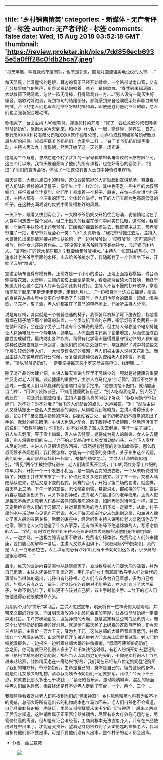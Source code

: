 
---
title: '乡村销售精英'
categories: 
    - 新媒体
    - 无产者评论 - 标签
author: 无产者评论 - 标签
comments: false
date: Wed, 15 Aug 2018 03:52:18 GMT
thumbnail: 'https://review.proletar.ink/pics/7dd856ecb6935e5a0fff28c0fdb2bca7.jpeg'
---

<div>   
<p>“每天早晨，叫醒我的不是闹钟，也不是梦想，而是对面坚强卖电位仪的大哥……”</p><p>每天早晨，伴着惺忪的睡眼，耳边的音乐已经开始肆虐，一个略带湖南口音，又有几分娘里娘气的男声，粗野又费劲的唱着一些老一辈的歌曲。“春季到来绿满窗，大姑娘窗下绣鸳鸯，忽然一阵无情棒，打得鸳鸯各一方……”男人没有一副天生好嗓音，唱歌时常跑调，听到每句的结尾部分，都能感到来自他喉咙深处声嘶力竭的呐喊，台下的老人们也跟着他咿咿呀呀的唱和着，即便是遇到他们不会的歌，老人们也会强装配合地动嘴。</p><p>歌唱完了，台上主持人90度鞠躬，郑重其辞的开场：“好了，各位亲爱的叔叔阿姨爷爷奶奶们，感谢大家今天到来，和小罗（化名）一起，聊健康，聊养生，首先，我代表XXXX科技有限公司和XXXX医疗有限公司，向各位叔叔阿姨爷爷奶奶致以最热切的问候，叔叔阿姨爷爷奶奶们，大家早上好……”台下爷爷奶奶们掌声雷动，主持人再次九十度鞠躬，然后开始了这一天的第一场宣讲。</p><p>这是两三个月前，忽然在这个村子驻扎的一家号称某知名电位仪的医疗有限公司，这三个月以来，我每天被迫旁听了他们的所有课程，也在好奇心的驱使下，“钻进”了他们的宣传会场，体验了一把这位销售人士口中神奇的电疗椅。</p><p>每天清晨，大概六点四十的时候，这位西装笔挺的大哥就赶到宣讲现场，紧接着，老人们陆陆续续的进了屋子，像学生上学一样准时，其中也不乏一些中年的大叔阿姨们，仔细看就会注意到，他们手上都拿着一个杯子，原来，在每一场宣讲会的开场，主持人都有一个庄重的环节，全体起立举杯，台下的人们五颜六色高高低低的杯子，在这种充满戏谑的仪式中里显得格外的风趣。</p><p>一天下午，眼看又快到两点了，一大群爷爷奶奶又开始往会场涌，我悄悄地混在了人群中间想去一探个究竟，但二十出头的我混在他们中间实在扎眼，这时候，我看到一个坐在手扶轮椅上的老爷爷，正缓缓的摇着轮椅进去，我赶紧冲过去，帮老爷爷推了一把，老爷爷对我会心一笑：“小丫头真听话…”我把爷爷推进去后，主持人大哥赶忙出来热情迎接并帮忙扶轮椅，还一边对爷爷说：“哎呀爷爷，您可真是好福气，您孙女儿还陪着你来……”还没等老爷爷解释我不是他孙女，我赶紧问主持人，“请问你们的饮水机在那儿？我要给我爷爷接水。”主持人一如既往的热心，迅速拿过老爷爷手里面的水杯，出去给爷爷接水了，我随即找了一个位置坐下来，开始了我的“蹭课”。</p><p>宣讲会场布置得有模有样，正前方是一个小小的讲台，正墙上面挂着横幅，讲台两侧摆着花篮，大音响，左侧的投影上面全是歌单，看着那两台硕大的音响，我终于知道为什么这个主持人的声音会如此刺耳讨打。主持人不紧不慢的打开歌单，拿着话筒唱了起来“走走走走走走走，走到九月九……”一边唱身体一边左右摇晃，瘦高的身躯在左摇右晃中又不自觉平添了几分骚气，老人们也配合的跟着一起唱，唱完歌，举完杯，敬了酒，老人们都坐在了自己的电疗椅上，开始听主持人分享。</p><p>说是电疗椅，其实就是一个普普通通的椅子，我假装耳机掉了弯下腰去捡，特地看看绑在椅子地下那个神奇的装置，一个类似机顶盒的东西，指示灯的正负两极一直在循环闪烁，坐在这个凳子上并没有什么神奇的感受，但主持人号称这个电疗椅能让人体通电处于一个静电场，通电后，人体血液中钙离子含量增加，从而使血液由酸性变成碱性，最终防止各种疾病。稍微有化学常识懂得质量守恒定律的人都知道这种说法简直就是一派胡言，但他们的聪明之处就在于，早就选好了城中村这些文化层次较低的老人们，一大堆专有名词的堆砌，老人们被主讲人说得天花乱坠。而且主讲人在讲电疗的好处时候，反复强调这种仪器免费给老人们体验，不售卖，“所以爷爷奶奶们，一定要坚持每天来小罗这里做高电位，找健康……”</p><p>除了对产品的大肆介绍，主讲人每天宣讲内容里不可缺少的一项就是对健康的重要性反复对老人叮嘱。谈起健康的重要性，主讲人立马化身“金话筒”，滔滔不绝妙语连珠，一些老人们耳熟能详的俗语顺口溜信手拈来。“若想烦恼不敲门，就请健康当门神”、“用珠宝装饰自己，不如用健康武装自己”、“别人吃肉我吃菜，别人死了我还在”……每逢说到这些俗语，主持人都要认真的问台下听众：“叔叔阿姨爷爷奶奶们，对不对？对不对哦？”台下的人们配合的点头，大声回答，“对！”然后主讲人又继续搬出一些名人失去健康的案例，从梅艳芳到陈晓旭，主讲人讲得乐此不疲，加之PPT里面图片视频的渲染，讲到动容之处，台下的老奶奶不自觉的拿出了手帕，默默的擦去眼泪，主讲人也随之配合，取下眼镜揉了揉眼睛，然后声泪俱下的说到：“叔叔阿姨们，你们说，划不划得来？富人失去健康，等于一辈子百忙，穷人失去健康，等于雪上加霜，男人失去健康，她将成为别人的新娘，女人失去健康，别人将睡你们的床……”台下的老奶奶和中年妇女激动地点头。在台下人意犹未尽的时候，主讲人立马把话题收回来，“既然拥有健康的身体如此重要，那么叔叔阿姨爷爷奶奶们，我们要怎样，才能有一个健康的身体呢，关于养生这个话题，我们明天，再和叔叔阿姨们一起聊”，匆匆的结束之后，主讲人认真的鞠躬道别，“再见”两个字被拉得特别长，老人们陆续离开会场，门口的两位身穿工作服的中年大妈，开始一个一个发放小礼品，是一袋两百克的洗衣粉，一个从未听说过的牌子，我随手打开某宝查了一下，价格比拼多多还要便宜。过了不一会，又有人陆陆续续进来，然后又是不变的程式，同样的台词，开始了第二场的宣讲，就这样，每天早上三场，下午一场的宣讲，无论晴霜雨雪，暴雷洪水，都如期的举行。宣讲内容从癌症讲到关节，从关节讲到神经，还有老人们最担心的老年痴呆，主持人更是每天不余遗力教老人们各种各样预防疾病的体操，如同老师对待学生一样，第二天定期检查老人们的学习情况，并对表现优秀的老人们予以一定嘉奖，从此，村子里的老年活动中心见见门可罗雀，老人们每天都定时定点的跑到这里，和主讲人建立了家人般的亲密关系，后面的讲座中，经常听到主持人讲哪位老人又邀请他去了他家，哪位老人又给他送了什么农家菜，还有每天络绎不绝送锦旗的人，写感谢信的人……当然，有时候也会听到主持人在宣讲时候大骂那些说他们是传销组织的人，一边大骂，一边极力强调这里不收钱，免费电疗椅体验，免费给老人们带来健康，苦口婆心的解释一番后，主讲人又快声泪俱下，“叔叔阿姨爷爷奶奶们，真的是‘人上一百形形色色，人上以前呢必有汉奸’听到有爷爷奶奶们这么说，小罗真的是很心寒呐……”</p><p>后来，每天的宣讲内容渐渐地从健康偏离了，变成教导老人们要快乐的活着，并为自己而活，主讲人还讲起了孔孟之道，用孔子的“六十而耳顺”教导老人们对后代的事情应当得体的退出，儿孙自有儿孙福，老人们应该多为自己着想，多为自己考虑，毕竟人只有这么一辈子，所以该花的钱绝对不能手软，老人们奋斗了大半辈子，生命不剩几年了，所以更不应该对自己抠，该出手时就出手……台下的老人们被他说得心花怒放拼命点头。</p><p>为期两个月的“快乐”学习后，主讲人忽然宣布，明天将有一位神奇的大咖降临，并带来总部的好消息，而且明天发放的小礼品将会更加丰厚，让各位爷爷奶奶一定要奔走相告。千呼万唤始出来，这位神奇的大咖，就是这家科技公司的总负责人，而这个让爷爷奶奶们期待的好消息，就是他们每天椅子上绑着的这款电疗椅，在今天三点以前，由原价一万六千元，降为九千元。这位总部的大哥声音雄浑低沉，并承诺在一个月后的某天，由公司组织开车接送带老人们去某庄园野餐游玩，老人们纷纷抢着报名，一边报名一边听着总部大哥的拼命推销，“叔叔阿姨爷爷奶奶们，一念之间，你可能就已经比别人多出了七千块钱”这时候，有老人纷纷开始去登记购买（据村里精明的老奶奶说，那些当天去现场登记购买的，不像是本村的人）气氛越来越热烈，销售精英也在一旁助兴“好的，我们现在已经有八位老奶奶登记购买了我们的电疗椅，爷爷奶奶们，生命是自己的，身体是自己的，留的健康的身体，就是给儿女最大的礼物，请叔叔阿姨爷爷奶奶们一定要抓紧，错过了今天下午三点，你就要比别人多出七千块钱……”紧张的音乐声，激动地呐喊声，混乱的场面中老人们面色惶惑，但最终还是有不少老人走到了前台，一个、两个、三个……</p><p>我眼睁睁看着这些老人即将找到他们的“健康神器”，乡村销售精英也将有为数不小的提成，总部大哥所有送出去的礼物成本也立马收回来。老人们自然也不会知道，自己将要赴往的那一场游玩，里面又将隐藏着未来多少的“无价神药”。后来上网查了后我才知道，这种销售属于正常医疗器械销售，尽管有夸大疗效的问题存在，尽管价格高的离谱，但却是有证合法经营，工商局根本无法直接介入，只有在产品使用过程中出事了，才能追究责任。望着这群仿佛找到了天堂钥匙的幸福老人，我暗自祈祷他们都不要出事。可是只要他们没有人出事，整个村子的老人都会出事。</p><ul><li>作者：幽兰葳蕤</li></ul><figure><img src="https://review.proletar.ink/pics/7dd856ecb6935e5a0fff28c0fdb2bca7.jpeg" referrerpolicy="no-referrer"></figure>  
</div>
            